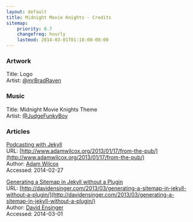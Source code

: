 ```yaml
---
layout: default
title: Midnight Movie Knights - Credits
sitemap:
    priority: 0.7
    changefreq: hourly
    lastmod: 2014-03-01T01:18:00-08:00
---
```


### Artwork
Title: Logo  
Artist: [@mrBradRaven](https://twitter.com/mrBradRaven)  

### Music
Title: Midnight Movie Knights Theme  
Artist: [@JudgeFunkyBoy](https://twitter.com/JudgeFunkyBoy)  

### Articles
[Podcasting with Jekyll](http://www.adamwilcox.org/2013/01/17/from-the-pub/)  
URL: [http://www.adamwilcox.org/2013/01/17/from-the-pub/](http://www.adamwilcox.org/2013/01/17/from-the-pub/)  
Author: [Adam Wilcox](http://www.adamwilcox.org/)  
Accessed: 2014-02-27  

[Generating a Sitemap in Jekyll without a Plugin](http://davidensinger.com/2013/03/generating-a-sitemap-in-jekyll-without-a-plugin/)  
URL: [http://davidensinger.com/2013/03/generating-a-sitemap-in-jekyll-without-a-plugin/](http://davidensinger.com/2013/03/generating-a-sitemap-in-jekyll-without-a-plugin/)  
Author: [David Ensinger](http://davidensinger.com/)  
Accessed: 2014-03-01  
